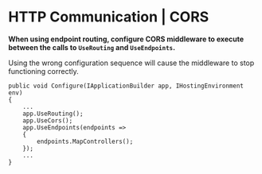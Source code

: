 # HTTP Communication | CORS


**When using endpoint routing, configure CORS middleware to execute between the calls to `UseRouting` and `UseEndpoints`.**

Using the wrong configuration sequence will cause the middleware to stop functioning correctly.

```  
public void Configure(IApplicationBuilder app, IHostingEnvironment env)
{
	...
	app.UseRouting();
	app.UseCors();
	app.UseEndpoints(endpoints =>
	{
		endpoints.MapControllers();
	});
	...
}
``` 
<br><br>


